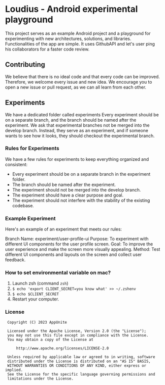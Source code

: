 # Loudius - Android experimental playground
This project serves as an example Android project and a playground for experimenting with new architectures, solutions, and libraries. Functionalities of the app are simple. It uses GithubAPI and let's user ping his collaborators for a faster code review.

## Contributing
We believe that there is no ideal code and that every code can be improved. Therefore, we welcome every issue and new idea. We encourage you to open a new issue or pull request, as we can all learn from each other.

## Experiments
We have a dedicated folder called experiments Every experiment should be on a separate branch, and the branch should be named after the experiment. We ask that experimental branches not be merged into the develop branch. Instead, they serve as an experiment, and if someone wants to see how it looks, they should checkout the experimental branch.

### Rules for Experiments
We have a few rules for experiments to keep everything organized and consistent:

- Every experiment should be on a separate branch in the experiment folder.
- The branch should be named after the experiment.
- The experiment should not be merged into the develop branch.
- The experiment should have a clear purpose and goal.
- The experiment should not interfere with the stability of the existing codebase.


### Example Experiment
Here's an example of an experiment that meets our rules:

Branch Name: experiment/user-profile-ui
Purpose: To experiment with different UI components for the user profile screen.
Goal: To improve the user experience and make the screen more visually appealing.
Method: Test different UI components and layouts on the screen and collect user feedback.

### How to set environmental variable on mac?
1. Launch zsh (command `zsh`)
2. `$ echo 'export CLIENT_SECRET=you know what' >> ~/.zshenv`
3. `$ echo $CLIENT_SECRET`
4. Restart your computer.


### License

     Copyright (C) 2023 AppUnite

     Licensed under the Apache License, Version 2.0 (the "License");
     you may not use this file except in compliance with the License.
     You may obtain a copy of the License at

         http://www.apache.org/licenses/LICENSE-2.0

     Unless required by applicable law or agreed to in writing, software
     distributed under the License is distributed on an "AS IS" BASIS,
     WITHOUT WARRANTIES OR CONDITIONS OF ANY KIND, either express or implied.
     See the License for the specific language governing permissions and
     limitations under the License.

